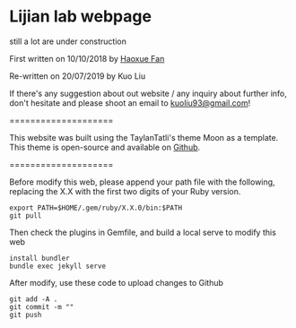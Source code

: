 # Lijian lab webpage
still a lot are under construction

First written on 10/10/2018 by [Haoxue Fan](https://github.com/jianlilab/jianlilab.github.io)

Re-written on 20/07/2019 by Kuo Liu

If there's any suggestion about out website / any inquiry about further info, don't hesitate and please shoot an email to  kuoliu93@gmail.com!

====================

This website was built using the TaylanTatli's theme Moon as a template.  This theme is open-source and available on [Github](https://github.com/TaylanTatli/Moon.git).

====================

Before modify this web, please append your path file with the following, replacing the X.X with the first two digits of your Ruby version.

```
export PATH=$HOME/.gem/ruby/X.X.0/bin:$PATH
git pull
```

Then check the plugins in Gemfile, and build a local serve to modify this web

```
install bundler
bundle exec jekyll serve
```

After modify, use these code to upload changes to Github

```
git add -A .
git commit -m ""
git push
```
